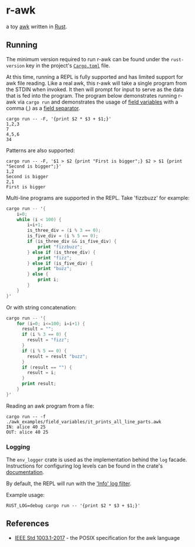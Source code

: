 # r-awk

a toy [awk](https://en.wikipedia.org/wiki/AWK) written in [Rust](https://www.rust-lang.org/).

## Running
The minimum version required to run r-awk can be found under the `rust-version` key in the project's 
[`Cargo.toml`](./Cargo.toml) file.

At this time, running a REPL is fully supported and has limited support for awk file reading. Like a real awk, this r-awk
will take a single program from the STDIN when invoked. It then will prompt for input to serve as the data that is fed
into the program. The program below demonstrates running r-awk via `cargo run` and demonstrates the usage of 
[field variables](https://www.gnu.org/software/gawk/manual/gawk.html#Fields) with a comma (,) as a
[field separator](https://www.gnu.org/software/gawk/manual/html_node/Single-Character-Fields.html).

```commandline
cargo run -- -F, '{print $2 * $3 + $1;}'
1,2,3
7
4,5,6
34
```

Patterns are also supported:
```commandline
cargo run -- -F, '$1 > $2 {print "First is bigger";} $2 > $1 {print "Second is bigger";}'
1,2
Second is bigger
2,1
First is bigger
```

Multi-line programs are supported in the REPL. Take 'fizzbuzz' for example:
```awk
cargo run -- '{
    i=0;
    while (i < 100) {
        i=i+1;
        is_three_div = (i % 3 == 0);
        is_five_div = (i % 5 == 0);
        if (is_three_div && is_five_div) {
            print "fizzbuzz";
        } else if (is_three_div) {
            print "fizz";
        } else if (is_five_div) {
            print "buzz";
        } else {
            print i;
        }
    }
}'
```

Or with string concatenation:
```awk
cargo run -- '{
    for (i=0; i<=100; i=i+1) {
      result = "";
      if (i % 3 == 0) { 
        result = "fizz";
      }
      if (i % 5 == 0) {
        result = result "buzz";
      }
      if (result == "") {
        result = i;
      }
      print result;
    }
}'
```

Reading an awk program from a file:
```commandline
cargo run -- -f ./awk_examples/field_variables/it_prints_all_line_parts.awk
IN: alice 40 25
OUT: alice 40 25
```

### Logging
The `env_logger` crate is used as the implementation behind the `log` facade. Instructions for configuring log levels
can be found in the crate's [documentation](https://docs.rs/env_logger/0.8.2/env_logger/).

By default, the REPL will run with the ['Info' log filter](https://docs.rs/env_logger/0.8.2/env_logger/struct.Builder.html).

Example usage:
```commandline
RUST_LOG=debug cargo run -- '{print $2 * $3 + $1;}'
```

## References
- [IEEE Std 1003.1-2017](https://pubs.opengroup.org/onlinepubs/9699919799/utilities/awk.html) - the POSIX specification for the awk language
